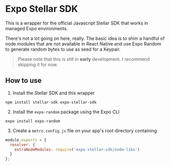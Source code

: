 # Expo Stellar SDK

This is a wrapper for the official Javascript Stellar SDK that works in managed Expo environments.

There's not a lot going on here, really. The basic idea is to shim a handful of node modules that are not available in React Native and use Expo Random to generate random bytes to use as seed for a Keypair.

> Please note that this is still in **early** development. I recommend skipping it for now.

## How to use

1. Install the Stellar SDK and this wrapper
```shell
npm install stellar-sdk expo-stellar-sdk
```

2. Install the `expo-random` package using the Expo CLI
```shell
expo install expo-random
```

3. Create a `metro.config.js` file on your app's root directory containing
```javascript
module.exports = {
  resolver: {
    extraNodeModules: require('expo-stellar-sdk/node-libs')
  }
};
```
